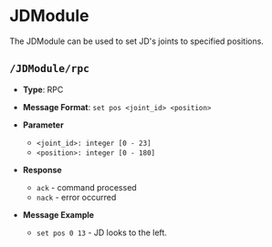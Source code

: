 # JDModule

The JDModule can be used to set JD's joints to specified positions.

## ``/JDModule/rpc``

* **Type**: RPC
* **Message Format**: ``set pos <joint_id> <position>``
* **Parameter**

	* ``<joint_id>: integer [0 - 23]``  
	* ``<position>: integer [0 - 180]``
* **Response**
	* ``ack`` - command processed
	* ``nack`` - error occurred
* **Message Example**
	* ``set pos 0 13`` - JD looks to the left.
